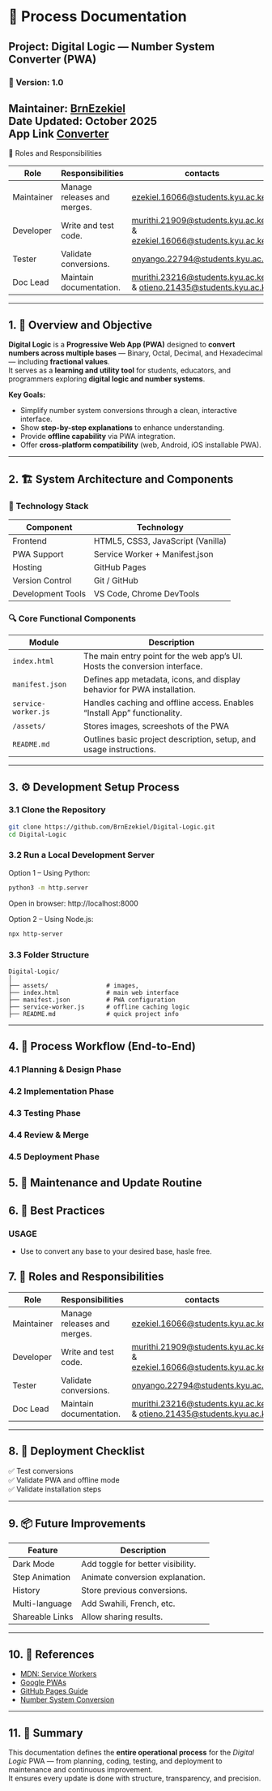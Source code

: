 # 🧩 Process Documentation
## Project: Digital Logic — Number System Converter (PWA)

### 🔖 Version: 1.0  
**Maintainer:** [BrnEzekiel](https://github.com/BrnEzekiel)  
**Date Updated:** October 2025  
**App Link** [Converter](https://brnezekiel.github.io/Digital-Logic/)
---
👥 Roles and Responsibilities

| Role | Responsibilities | contacts
|------|------------------|------------|
| Maintainer | Manage releases and merges. |  ezekiel.16066@students.kyu.ac.ke
| Developer | Write and test code. |murithi.21909@students.kyu.ac.ke & ezekiel.16066@students.kyu.ac.ke  
| Tester | Validate conversions. | onyango.22794@students.kyu.ac.ke
| Doc Lead | Maintain documentation. |  murithi.23216@students.kyu.ac.ke & otieno.21435@students.kyu.ac.ke

---

## 1. 🎯 Overview and Objective

**Digital Logic** is a **Progressive Web App (PWA)** designed to **convert numbers across multiple bases** — Binary, Octal, Decimal, and Hexadecimal — including **fractional values**.  
It serves as a **learning and utility tool** for students, educators, and programmers exploring **digital logic and number systems**.  

**Key Goals:**
- Simplify number system conversions through a clean, interactive interface.  
- Show **step-by-step explanations** to enhance understanding.  
- Provide **offline capability** via PWA integration.  
- Offer **cross-platform compatibility** (web, Android, iOS installable PWA).  

---

## 2. 🏗️ System Architecture and Components

### 🧩 Technology Stack
| Component | Technology |
|------------|-------------|
| Frontend | HTML5, CSS3, JavaScript (Vanilla) |
| PWA Support | Service Worker + Manifest.json |
| Hosting | GitHub Pages |
| Version Control | Git / GitHub |
| Development Tools | VS Code, Chrome DevTools |

### 🔍 Core Functional Components
| Module | Description |
|---------|-------------|
| `index.html` | The main entry point for the web app’s UI. Hosts the conversion interface. |
| `manifest.json` | Defines app metadata, icons, and display behavior for PWA installation. |
| `service-worker.js` | Handles caching and offline access. Enables “Install App” functionality. |
| `/assets/` | Stores images, screeshots of the PWA
| `README.md` | Outlines basic project description, setup, and usage instructions. |

---

## 3. ⚙️ Development Setup Process

### 3.1 Clone the Repository
```bash
git clone https://github.com/BrnEzekiel/Digital-Logic.git
cd Digital-Logic
```

### 3.2 Run a Local Development Server
Option 1 – Using Python:
```bash
python3 -m http.server
```
Open in browser: http://localhost:8000

Option 2 – Using Node.js:
```bash
npx http-server
```

### 3.3 Folder Structure
```
Digital-Logic/
│
├── assets/                # images, 
├── index.html             # main web interface
├── manifest.json          # PWA configuration
├── service-worker.js      # offline caching logic
├── README.md              # quick project info
```

---

## 4. 🧠 Process Workflow (End-to-End)

### 4.1 Planning & Design Phase


### 4.2 Implementation Phase


### 4.3 Testing Phase


### 4.4 Review & Merge

### 4.5 Deployment Phase


## 5. 🔁 Maintenance and Update Routine



## 6. 🧰 Best Practices

### USAGE 
- Use to convert any base to your desired base, hasle free.

## 7. 👥 Roles and Responsibilities

| Role | Responsibilities | contacts
|------|------------------|------------|
| Maintainer | Manage releases and merges. |  ezekiel.16066@students.kyu.ac.ke
| Developer | Write and test code. |murithi.21909@students.kyu.ac.ke & ezekiel.16066@students.kyu.ac.ke  
| Tester | Validate conversions. | onyango.22794@students.kyu.ac.ke
| Doc Lead | Maintain documentation. |  murithi.23216@students.kyu.ac.ke & otieno.21435@students.kyu.ac.ke

---

## 8. 🚀 Deployment Checklist

✅ Test conversions  
✅ Validate PWA and offline mode   
✅️ Validate installation steps



---

## 9. 📦 Future Improvements

| Feature | Description |
|----------|-------------|
| Dark Mode | Add toggle for better visibility. |
| Step Animation | Animate conversion explanation. |
| History | Store previous conversions. |
| Multi-language | Add Swahili, French, etc. |
| Shareable Links | Allow sharing results. |

---

## 10. 🧾 References
- [MDN: Service Workers](https://developer.mozilla.org/en-US/docs/Web/API/Service_Worker_API)  
- [Google PWAs](https://developers.google.com/web/progressive-web-apps)  
- [GitHub Pages Guide](https://pages.github.com/)  
- [Number System Conversion](https://www.geeksforgeeks.org/number-system-conversion/)  

---

## 11. 🧭 Summary

This documentation defines the **entire operational process** for the *Digital Logic* PWA — from planning, coding, testing, and deployment to maintenance and continuous improvement.  
It ensures every update is done with structure, transparency, and precision.
